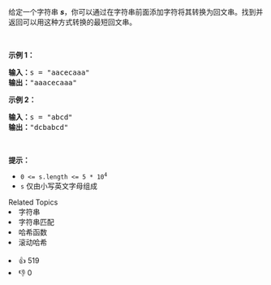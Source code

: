 <p>给定一个字符串 <em><strong>s</strong></em>，你可以通过在字符串前面添加字符将其转换为回文串。找到并返回可以用这种方式转换的最短回文串。</p>

<p>&nbsp;</p>

<p><strong>示例 1：</strong></p>

<pre>
<strong>输入：</strong>s = "aacecaaa"
<strong>输出：</strong>"aaacecaaa"
</pre>

<p><strong>示例 2：</strong></p>

<pre>
<strong>输入：</strong>s = "abcd"
<strong>输出：</strong>"dcbabcd"
</pre>

<p>&nbsp;</p>

<p><strong>提示：</strong></p>

<ul> 
 <li><code>0 &lt;= s.length &lt;= 5 * 10<sup>4</sup></code></li> 
 <li><code>s</code> 仅由小写英文字母组成</li> 
</ul>

<div><div>Related Topics</div><div><li>字符串</li><li>字符串匹配</li><li>哈希函数</li><li>滚动哈希</li></div></div><br><div><li>👍 519</li><li>👎 0</li></div>
